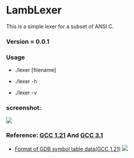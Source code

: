 # LambLexer

This is a simple lexer for a subset of ANSI C.

### Version = 0.0.1

### Usage

* ./lexer [filename]

* ./lexer -h

* ./lexer -v


### screenshot:
![](https://raw.githubusercontent.com/Jameeeees/LambLexer/master/doc/screenshot.png)


### Reference: [GCC 1.21](https://github.com/Jameeeees/GCC) And [GCC 3.1](https://github.com/Jameeeees/GCC/tree/master/gcc-3.1)
* [Format of GDB symbol table data(GCC 1.21)](https://github.com/Jameeeees/GCC/blob/master/gcc-1.21/symseg.h)
![](https://raw.githubusercontent.com/Jameeeees/LambLexer/master/doc/Design%20of%20symbol%20table(Custom).png)
